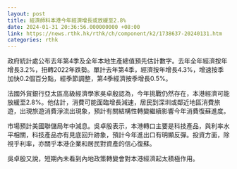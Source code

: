 ```yaml
---
layout: post
title: 經濟師料本港今年經濟增長或放緩至2.8%
date: 2024-01-31 20:36:56.000000000 +08:00
link: https://news.rthk.hk/rthk/ch/component/k2/1738637-20240131.htm
categories: rthk
---
```


政府統計處公布去年第4季及全年本地生產總值預先估計數字。去年全年經濟按年增長3.2%，扭轉2022年跌勢。單計去年第4季，經濟按年增長4.3%，增速按季加快0.2個百分點，經季節調整，第4季經濟按季增長0.5%。

法國外貿銀行亞太區高級經濟學家吳卓殷認為，今年挑戰仍然存在，本港經濟可能放緩至2.8%。他估計，消費可能面臨增長減速，居民到深圳或鄰近地區消費旅遊，出現旅遊消費淨流出現象，預計有關結構性轉變繼續影響今年消費復蘇進度。

市場預計美國聯儲局年中減息。吳卓殷表示，本港轉口主要是科技產品，與利率水平相關，科技產品亦有見底回升跡象，預計今年進出口有明顯反彈。投資方面，除視乎利率，亦關乎本港企業和居民對資產的信心復蘇。

吳卓殷又說，短期內未看到內地政策轉變會對本港經濟起太積極作用。
